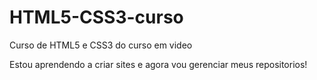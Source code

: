 # HTML5-CSS3-curso
Curso de HTML5 e CSS3 do curso em video

Estou aprendendo a criar sites e agora vou gerenciar meus repositorios!